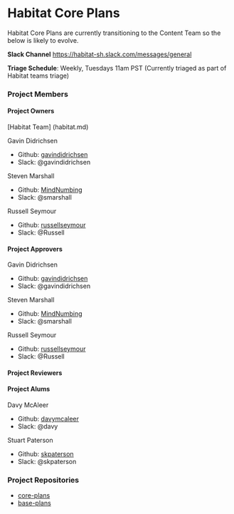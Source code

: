 # Habitat Core Plans

Habitat Core Plans are currently transitioning to the Content Team so the below is likely to evolve.

**Slack Channel** https://habitat-sh.slack.com/messages/general

**Triage Schedule**: Weekly, Tuesdays 11am PST (Currently triaged as part of Habitat teams triage)

### Project Members

#### Project Owners

[Habitat Team] (habitat.md)

Gavin Didrichsen
  - Github: [gavindidrichsen](https://github.com/gavindidrichsen)
  - Slack: @gavindidrichsen

Steven Marshall
  - Github: [MindNumbing](https://github.com/MindNumbing)
  - Slack: @smarshall

Russell Seymour
  - Github: [russellseymour](https://github.com/russellseymour)
  - Slack: @Russell

#### Project Approvers

Gavin Didrichsen
  - Github: [gavindidrichsen](https://github.com/gavindidrichsen)
  - Slack: @gavindidrichsen

Steven Marshall
  - Github: [MindNumbing](https://github.com/MindNumbing)
  - Slack: @smarshall

Russell Seymour
  - Github: [russellseymour](https://github.com/russellseymour)
  - Slack: @Russell

#### Project Reviewers

#### Project Alums

Davy McAleer
  - Github: [davymcaleer](https://github.com/davymcaleer)
  - Slack: @davy

Stuart Paterson
  - Github: [skpaterson](https://github.com/skpaterson)
  - Slack: @skpaterson

### Project Repositories

- [core-plans](https://github.com/habitat-sh/core-plans)
- [base-plans](https://github.com/chef-base-plans)
